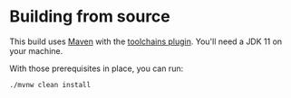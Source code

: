 # Building from source

This build uses [Maven](https://maven.apache.org/) with
the [toolchains plugin](https://maven.apache.org/guides/mini/guide-using-toolchains.html).
You'll need a JDK 11 on your machine.

With those prerequisites in place, you can run:

```shell
./mvnw clean install
```
